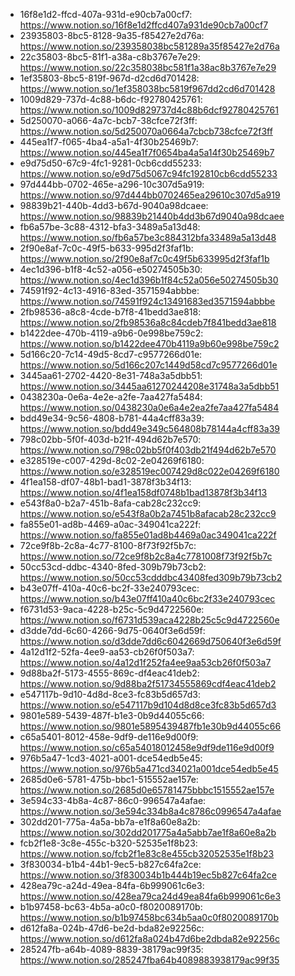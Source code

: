 - 16f8e1d2-ffcd-407a-931d-e90cb7a00cf7: https://www.notion.so/16f8e1d2ffcd407a931de90cb7a00cf7
- 23935803-8bc5-8128-9a35-f85427e2d76a: https://www.notion.so/239358038bc581289a35f85427e2d76a
- 22c35803-8bc5-81f1-a38a-c8b3767e7e29: https://www.notion.so/22c358038bc581f1a38ac8b3767e7e29
- 1ef35803-8bc5-819f-967d-d2cd6d701428: https://www.notion.so/1ef358038bc5819f967dd2cd6d701428
- 1009d829-737d-4c88-b6dc-f92780425761: https://www.notion.so/1009d829737d4c88b6dcf92780425761
- 5d250070-a066-4a7c-bcb7-38cfce72f3ff: https://www.notion.so/5d250070a0664a7cbcb738cfce72f3ff
- 445ea1f7-f065-4ba4-a5a1-4f30b25469b7: https://www.notion.so/445ea1f7f0654ba4a5a14f30b25469b7
- e9d75d50-67c9-4fc1-9281-0cb6cdd55233: https://www.notion.so/e9d75d5067c94fc192810cb6cdd55233
- 97d444bb-0702-465e-a296-10c307d5a919: https://www.notion.so/97d444bb0702465ea29610c307d5a919
- 98839b21-440b-4dd3-b67d-9040a98dcaee: https://www.notion.so/98839b21440b4dd3b67d9040a98dcaee
- fb6a57be-3c88-4312-bfa3-3489a5a13d48: https://www.notion.so/fb6a57be3c884312bfa33489a5a13d48
- 2f90e8af-7c0c-49f5-b633-995d2f3faf1b: https://www.notion.so/2f90e8af7c0c49f5b633995d2f3faf1b
- 4ec1d396-b1f8-4c52-a056-e50274505b30: https://www.notion.so/4ec1d396b1f84c52a056e50274505b30
- 74591f92-4c13-4916-83ed-3571594abbbe: https://www.notion.so/74591f924c13491683ed3571594abbbe
- 2fb98536-a8c8-4cde-b7f8-41bedd3ae818: https://www.notion.so/2fb98536a8c84cdeb7f841bedd3ae818
- b1422dee-470b-4119-a9b6-0e998be759c2: https://www.notion.so/b1422dee470b4119a9b60e998be759c2
- 5d166c20-7c14-49d5-8cd7-c9577266d01e: https://www.notion.so/5d166c207c1449d58cd7c9577266d01e
- 3445aa61-2702-4420-8e31-748a3a5dbb51: https://www.notion.so/3445aa61270244208e31748a3a5dbb51
- 0438230a-0e6a-4e2e-a2fe-7aa427fa5484: https://www.notion.so/0438230a0e6a4e2ea2fe7aa427fa5484
- bdd49e34-9c56-4808-b781-44a4cff83a39: https://www.notion.so/bdd49e349c564808b78144a4cff83a39
- 798c02bb-5f0f-403d-b21f-494d62b7e570: https://www.notion.so/798c02bb5f0f403db21f494d62b7e570
- e328519e-c007-429d-8c02-2e04269f6180: https://www.notion.so/e328519ec007429d8c022e04269f6180
- 4f1ea158-df07-48b1-bad1-3878f3b34f13: https://www.notion.so/4f1ea158df0748b1bad13878f3b34f13
- e543f8a0-b2a7-451b-8afa-cab28c232cc9: https://www.notion.so/e543f8a0b2a7451b8afacab28c232cc9
- fa855e01-ad8b-4469-a0ac-349041ca222f: https://www.notion.so/fa855e01ad8b4469a0ac349041ca222f
- 72ce9f8b-2c8a-4c77-8100-8f73f92f5b7c: https://www.notion.so/72ce9f8b2c8a4c7781008f73f92f5b7c
- 50cc53cd-ddbc-4340-8fed-309b79b73cb2: https://www.notion.so/50cc53cdddbc43408fed309b79b73cb2
- b43e07ff-410a-40c6-bc2f-33e240793cec: https://www.notion.so/b43e07ff410a40c6bc2f33e240793cec
- f6731d53-9aca-4228-b25c-5c9d4722560e: https://www.notion.so/f6731d539aca4228b25c5c9d4722560e
- d3dde7dd-6c60-4266-9d75-0640f3e6d59f: https://www.notion.so/d3dde7dd6c6042669d750640f3e6d59f
- 4a12d1f2-52fa-4ee9-aa53-cb26f0f503a7: https://www.notion.so/4a12d1f252fa4ee9aa53cb26f0f503a7
- 9d88ba2f-5173-4555-869c-df4eac41deb2: https://www.notion.so/9d88ba2f51734555869cdf4eac41deb2
- e547117b-9d10-4d8d-8ce3-fc83b5d657d3: https://www.notion.so/e547117b9d104d8d8ce3fc83b5d657d3
- 9801e589-5439-487f-b1e3-0b9d44055c66: https://www.notion.so/9801e5895439487fb1e30b9d44055c66
- c65a5401-8012-458e-9df9-de116e9d00f9: https://www.notion.so/c65a54018012458e9df9de116e9d00f9
- 976b5a47-1cd3-4021-a001-dce54edb5e45: https://www.notion.so/976b5a471cd34021a001dce54edb5e45
- 2685d0e6-5781-475b-bbc1-515552ae157e: https://www.notion.so/2685d0e65781475bbbc1515552ae157e
- 3e594c33-4b8a-4c87-86c0-996547a4afae: https://www.notion.so/3e594c334b8a4c8786c0996547a4afae
- 302dd201-775a-4a5a-bb7a-e1f8a60e8a2b: https://www.notion.so/302dd201775a4a5abb7ae1f8a60e8a2b
- fcb2f1e8-3c8e-455c-b320-52535e1f8b23: https://www.notion.so/fcb2f1e83c8e455cb32052535e1f8b23
- 3f830034-b1b4-44b1-9ec5-b827c64fa2ce: https://www.notion.so/3f830034b1b444b19ec5b827c64fa2ce
- 428ea79c-a24d-49ea-84fa-6b999061c6e3: https://www.notion.so/428ea79ca24d49ea84fa6b999061c6e3
- b1b97458-bc63-4b5a-a0c0-f8020089170b: https://www.notion.so/b1b97458bc634b5aa0c0f8020089170b
- d612fa8a-024b-47d6-be2d-bda82e92256c: https://www.notion.so/d612fa8a024b47d6be2dbda82e92256c
- 285247fb-a64b-4089-8839-38179ac99f35: https://www.notion.so/285247fba64b4089883938179ac99f35